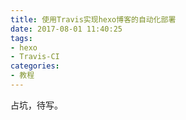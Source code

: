 ```yaml
---
title: 使用Travis实现hexo博客的自动化部署
date: 2017-08-01 11:40:25
tags:
- hexo
- Travis-CI
categories:
- 教程
---
```


占坑，待写。
